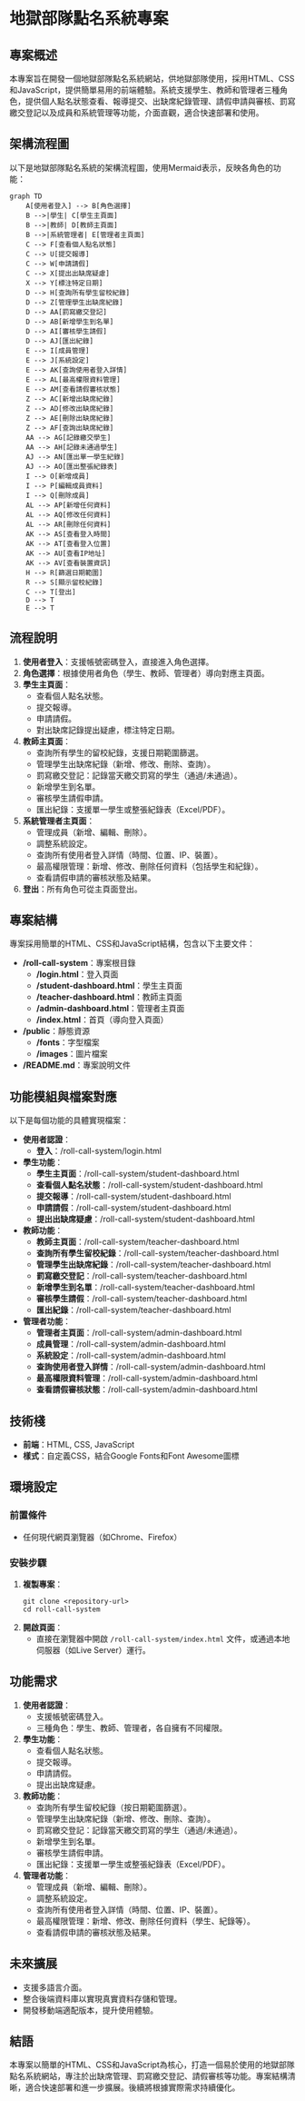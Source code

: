 # 地獄部隊點名系統專案

## 專案概述
本專案旨在開發一個地獄部隊點名系統網站，供地獄部隊使用，採用HTML、CSS和JavaScript，提供簡單易用的前端體驗。系統支援學生、教師和管理者三種角色，提供個人點名狀態查看、報導提交、出缺席紀錄管理、請假申請與審核、罰寫繳交登記以及成員和系統管理等功能，介面直觀，適合快速部署和使用。

## 架構流程圖
以下是地獄部隊點名系統的架構流程圖，使用Mermaid表示，反映各角色的功能：

```mermaid
graph TD
    A[使用者登入] --> B[角色選擇]
    B -->|學生| C[學生主頁面]
    B -->|教師| D[教師主頁面]
    B -->|系統管理者| E[管理者主頁面]
    C --> F[查看個人點名狀態]
    C --> U[提交報導]
    C --> W[申請請假]
    C --> X[提出出缺席疑慮]
    X --> Y[標注特定日期]
    D --> H[查詢所有學生留校紀錄]
    D --> Z[管理學生出缺席紀錄]
    D --> AA[罰寫繳交登記]
    D --> AB[新增學生到名單]
    D --> AI[審核學生請假]
    D --> AJ[匯出紀錄]
    E --> I[成員管理]
    E --> J[系統設定]
    E --> AK[查詢使用者登入詳情]
    E --> AL[最高權限資料管理]
    E --> AM[查看請假審核狀態]
    Z --> AC[新增出缺席紀錄]
    Z --> AD[修改出缺席紀錄]
    Z --> AE[刪除出缺席紀錄]
    Z --> AF[查詢出缺席紀錄]
    AA --> AG[記錄繳交學生]
    AA --> AH[記錄未通過學生]
    AJ --> AN[匯出單一學生紀錄]
    AJ --> AO[匯出整張紀錄表]
    I --> O[新增成員]
    I --> P[編輯成員資料]
    I --> Q[刪除成員]
    AL --> AP[新增任何資料]
    AL --> AQ[修改任何資料]
    AL --> AR[刪除任何資料]
    AK --> AS[查看登入時間]
    AK --> AT[查看登入位置]
    AK --> AU[查看IP地址]
    AK --> AV[查看裝置資訊]
    H --> R[篩選日期範圍]
    R --> S[顯示留校紀錄]
    C --> T[登出]
    D --> T
    E --> T
```

## 流程說明
1. **使用者登入**：支援帳號密碼登入，直接進入角色選擇。
2. **角色選擇**：根據使用者角色（學生、教師、管理者）導向對應主頁面。
3. **學生主頁面**：
   - 查看個人點名狀態。
   - 提交報導。
   - 申請請假。
   - 對出缺席記錄提出疑慮，標注特定日期。
4. **教師主頁面**：
   - 查詢所有學生的留校紀錄，支援日期範圍篩選。
   - 管理學生出缺席紀錄（新增、修改、刪除、查詢）。
   - 罰寫繳交登記：記錄當天繳交罰寫的學生（通過/未通過）。
   - 新增學生到名單。
   - 審核學生請假申請。
   - 匯出紀錄：支援單一學生或整張紀錄表（Excel/PDF）。
5. **系統管理者主頁面**：
   - 管理成員（新增、編輯、刪除）。
   - 調整系統設定。
   - 查詢所有使用者登入詳情（時間、位置、IP、裝置）。
   - 最高權限管理：新增、修改、刪除任何資料（包括學生和紀錄）。
   - 查看請假申請的審核狀態及結果。
6. **登出**：所有角色可從主頁面登出。

## 專案結構
專案採用簡單的HTML、CSS和JavaScript結構，包含以下主要文件：
- **/roll-call-system**：專案根目錄
  - **/login.html**：登入頁面
  - **/student-dashboard.html**：學生主頁面
  - **/teacher-dashboard.html**：教師主頁面
  - **/admin-dashboard.html**：管理者主頁面
  - **/index.html**：首頁（導向登入頁面）
- **/public**：靜態資源
  - **/fonts**：字型檔案
  - **/images**：圖片檔案
- **/README.md**：專案說明文件

## 功能模組與檔案對應
以下是每個功能的具體實現檔案：
- **使用者認證**：
  - **登入**：/roll-call-system/login.html
- **學生功能**：
  - **學生主頁面**：/roll-call-system/student-dashboard.html
  - **查看個人點名狀態**：/roll-call-system/student-dashboard.html
  - **提交報導**：/roll-call-system/student-dashboard.html
  - **申請請假**：/roll-call-system/student-dashboard.html
  - **提出出缺席疑慮**：/roll-call-system/student-dashboard.html
- **教師功能**：
  - **教師主頁面**：/roll-call-system/teacher-dashboard.html
  - **查詢所有學生留校紀錄**：/roll-call-system/teacher-dashboard.html
  - **管理學生出缺席紀錄**：/roll-call-system/teacher-dashboard.html
  - **罰寫繳交登記**：/roll-call-system/teacher-dashboard.html
  - **新增學生到名單**：/roll-call-system/teacher-dashboard.html
  - **審核學生請假**：/roll-call-system/teacher-dashboard.html
  - **匯出紀錄**：/roll-call-system/teacher-dashboard.html
- **管理者功能**：
  - **管理者主頁面**：/roll-call-system/admin-dashboard.html
  - **成員管理**：/roll-call-system/admin-dashboard.html
  - **系統設定**：/roll-call-system/admin-dashboard.html
  - **查詢使用者登入詳情**：/roll-call-system/admin-dashboard.html
  - **最高權限資料管理**：/roll-call-system/admin-dashboard.html
  - **查看請假審核狀態**：/roll-call-system/admin-dashboard.html

## 技術棧
- **前端**：HTML, CSS, JavaScript
- **樣式**：自定義CSS，結合Google Fonts和Font Awesome圖標

## 環境設定
### 前置條件
- 任何現代網頁瀏覽器（如Chrome、Firefox）

### 安裝步驟
1. **複製專案**：
   ```
   git clone <repository-url>
   cd roll-call-system
   ```
2. **開啟頁面**：
   - 直接在瀏覽器中開啟 `/roll-call-system/index.html` 文件，或通過本地伺服器（如Live Server）運行。

## 功能需求
1. **使用者認證**：
   - 支援帳號密碼登入。
   - 三種角色：學生、教師、管理者，各自擁有不同權限。
2. **學生功能**：
   - 查看個人點名狀態。
   - 提交報導。
   - 申請請假。
   - 提出出缺席疑慮。
3. **教師功能**：
   - 查詢所有學生留校紀錄（按日期範圍篩選）。
   - 管理學生出缺席紀錄（新增、修改、刪除、查詢）。
   - 罰寫繳交登記：記錄當天繳交罰寫的學生（通過/未通過）。
   - 新增學生到名單。
   - 審核學生請假申請。
   - 匯出紀錄：支援單一學生或整張紀錄表（Excel/PDF）。
4. **管理者功能**：
   - 管理成員（新增、編輯、刪除）。
   - 調整系統設定。
   - 查詢所有使用者登入詳情（時間、位置、IP、裝置）。
   - 最高權限管理：新增、修改、刪除任何資料（學生、紀錄等）。
   - 查看請假申請的審核狀態及結果。

## 未來擴展
- 支援多語言介面。
- 整合後端資料庫以實現真實資料存儲和管理。
- 開發移動端適配版本，提升使用體驗。

## 結語
本專案以簡單的HTML、CSS和JavaScript為核心，打造一個易於使用的地獄部隊點名系統網站，專注於出缺席管理、罰寫繳交登記、請假審核等功能。專案結構清晰，適合快速部署和進一步擴展。後續將根據實際需求持續優化。
